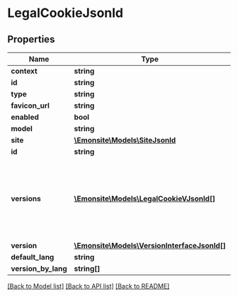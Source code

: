 # LegalCookieJsonld

## Properties
Name | Type | Description | Notes
------------ | ------------- | ------------- | -------------
**context** | **string** |  | [optional] 
**id** | **string** |  | [optional] 
**type** | **string** |  | [optional] 
**favicon_url** | **string** |  | [optional] 
**enabled** | **bool** |  | [optional] 
**model** | **string** | TODO enum | [optional] 
**site** | [**\Emonsite\Models\SiteJsonld**](SiteJsonld.md) |  | [optional] 
**id** | **string** |  | [optional] 
**versions** | [**\Emonsite\Models\LegalCookieVJsonld[]**](LegalCookieVJsonld.md) | IMPLEMENTEZ le mapping dans l&#x27;entity TODO trouver comment le faire dynamiquement avec un listener doctrine | [optional] 
**version** | [**\Emonsite\Models\VersionInterfaceJsonld[]**](VersionInterfaceJsonld.md) |  | [optional] 
**default_lang** | **string** |  | [optional] 
**version_by_lang** | **string[]** |  | [optional] 

[[Back to Model list]](../../README.md#documentation-for-models) [[Back to API list]](../../README.md#documentation-for-api-endpoints) [[Back to README]](../../README.md)

